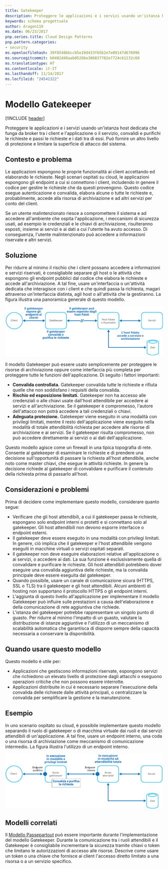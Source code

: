 ```yaml
---
title: Gatekeeper
description: Proteggere le applicazioni e i servizi usando un'istanza host dedicata che funga da broker tra i client e l'applicazione o il servizio, convalidi e purifichi le richieste e passi le richieste e i dati tra di essi.
keywords: schema progettuale
author: dragon119
ms.date: 06/23/2017
pnp.series.title: Cloud Design Patterns
pnp.pattern.categories:
- security
ms.openlocfilehash: 39f8548bbccb5e19d433f65b2e7e09147d676996
ms.sourcegitcommit: b0482d49aab0526be386837702e7724c61232c60
ms.translationtype: HT
ms.contentlocale: it-IT
ms.lasthandoff: 11/14/2017
ms.locfileid: "24541322"
---
```

# <a name="gatekeeper-pattern"></a>Modello Gatekeeper

[!INCLUDE [header](../_includes/header.md)]

Proteggere le applicazioni e i servizi usando un'istanza host dedicata che funga da broker tra i client e l'applicazione o il servizio, convalidi e purifichi le richieste e passi le richieste e i dati tra di essi. Può fornire un altro livello di protezione e limitare la superficie di attacco del sistema.

## <a name="context-and-problem"></a>Contesto e problema

Le applicazioni espongono le proprie funzionalità ai client accettando ed elaborando le richieste. Negli scenari ospitati su cloud, le applicazioni espongono gli endpoint a cui si connettono i client, includendo in genere il codice per gestire le richieste che da questi provengono. Questo codice esegue autenticazione e convalida, elabora alcune o tutte le richieste e, probabilmente, accede alla risorsa di archiviazione e ad altri servizi per conto del client.

Se un utente malintenzionato riesce a compromettere il sistema e ad accedere all'ambiente che ospita l'applicazione, i meccanismi di sicurezza usati, ad esempio le credenziali e le chiavi di archiviazione, risulteranno esposti, insieme ai servizi e ai dati a cui l'utente ha avuto accesso. Di conseguenza, l'utente malintenzionato può accedere a informazioni riservate e altri servizi.

## <a name="solution"></a>Soluzione

Per ridurre al minimo il rischio che i client possano accedere a informazioni e servizi riservati, è consigliabile separare gli host o le attività che espongono gli endpoint pubblici dal codice che elabora le richieste e accede all'archiviazione. A tal fine, usare un'interfaccia o un'attività dedicata che interagisce con i client e che quindi passa la richiesta, magari attraverso un'interfaccia distinta, agli host o all'attività che la gestiranno. La figura illustra una panoramica generale di questo modello.

![Panoramica generale del modello](./_images/gatekeeper-diagram.png)


Il modello Gatekeeper può essere usato semplicemente per proteggere le risorse di archiviazione oppure come interfaccia più completa per proteggere tutte le funzioni dell'applicazione. Di seguito i fattori importanti:

- **Convalida controllata.** Gatekeeper convalida tutte le richieste e rifiuta quelle che non soddisfano i requisiti della convalida.
- **Rischio ed esposizione limitati.** Gatekeeper non ha accesso alle credenziali o alle chiavi usate dall'host attendibile per accedere ai servizi e all'archiviazione. Se il gatekeeper è compromesso, l'autore dell'attacco non potrà accedere a tali credenziali o chiavi.
- **Adeguata protezione.** Gatekeeper viene eseguito in una modalità con privilegi limitati, mentre il resto dell'applicazione viene eseguito nella modalità di totale attendibilità richiesta per accedere alle risorse di archiviazione e ai servizi. Se il gatekeeper risulta compromesso, non può accedere direttamente ai servizi o ai dati dell'applicazione.

Questo modello agisce come un firewall in una tipica topografia di rete. Consente al gatekeeper di esaminare le richieste e di prendere una decisione sull'opportunità di passare la richiesta all'host attendibile, anche noto come master chiavi, che esegue le attività richieste. In genere la decisione richiede al gatekeeper di convalidare e purificare il contenuto della richiesta prima di passarlo all'host.

## <a name="issues-and-considerations"></a>Considerazioni e problemi

Prima di decidere come implementare questo modello, considerare quanto segue:

- Verificare che gli host attendibili, a cui il gatekeeper passa le richieste, espongano solo endpoint interni o protetti e si connettano solo al gatekeeper. Gli host attendibili non devono esporre interfacce o endpoint esterni.
- Il gatekeeper deve essere eseguito in una modalità con privilegi limitati. In genere, ciò implica che il gatekeeper e l'host attendibile vengono eseguiti in macchine virtuali o servizi ospitati separati.
- Il gatekeeper non deve eseguire elaborazioni relative all'applicazione o ai servizi, o accedere ai dati. La sua funzione è esclusivamente quella di convalidare e purificare le richieste. Gli host attendibili potrebbero dover eseguire una convalida aggiuntiva delle richieste, ma la convalida principale deve essere eseguita dal gatekeeper.
- Quando possibile, usare un canale di comunicazione sicura (HTTPS, SSL o TLS) tra il gatekeeper e gli host attendibili. Alcuni ambienti di hosting non supportano il protocollo HTTPS o gli endpoint interni.
- L'aggiunta di questo livello all'applicazione per implementare il modello Gatekeeper può influire sulle prestazioni a causa dell'elaborazione e della comunicazione di rete aggiuntiva che richiede.
- L'istanza del gatekeeper potrebbe rappresentare un singolo punto di guasto. Per ridurre al minimo l'impatto di un guasto, valutare la distribuzione di istanze aggiuntive e l'utilizzo di un meccanismo di scalabilità automatica che garantisca di disporre sempre della capacità necessaria a conservare la disponibilità.

## <a name="when-to-use-this-pattern"></a>Quando usare questo modello

Questo modello è utile per:

- Applicazioni che gestiscono informazioni riservate, espongono servizi che richiedono un elevato livello di protezione dagli attacchi o eseguono operazioni critiche che non possono essere interrotte.
- Applicazioni distribuite in cui è necessario separare l'esecuzione della convalida delle richieste dalle attività principali, o centralizzare la convalida per semplificare la gestione e la manutenzione.

## <a name="example"></a>Esempio

In uno scenario ospitato su cloud, è possibile implementare questo modello separando il ruolo di gatekeeper o di macchina virtuale dai ruoli e dai servizi attendibili di un'applicazione. A tal fine, usare un endpoint interno, una coda o una risorsa di archiviazione come meccanismo di comunicazione intermedio. La figura illustra l'utilizzo di un endpoint interno.

![Un esempio del modello che usa ruoli di lavoro e Web di Servizi cloud](./_images/gatekeeper-endpoint.png)


## <a name="related-patterns"></a>Modelli correlati

Il [Modello Passepartout](valet-key.md) può essere importante durante l'implementazione del modello Gatekeeper. Durante la comunicazione tra i ruoli attendibili e il Gatekeeper è consigliabile incrementare la sicurezza tramite chiavi o token che limitano le autorizzazioni di accesso alle risorse. Descrive come usare un token o una chiave che fornisce ai client l'accesso diretto limitato a una risorsa o a un servizio specifico.
